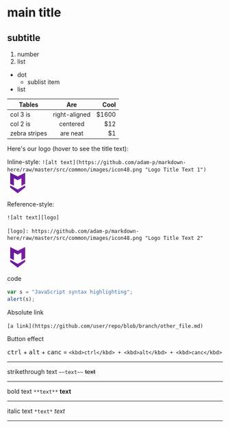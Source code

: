 # main title

## subtitle

1. number
1. list

+ dot
  + sublist item
+ list 

| Tables        | Are           | Cool  |
| ------------- |:-------------:| -----:|
| col 3 is      | right-aligned | $1600 |
| col 2 is      | centered      |   $12 |
| zebra stripes | are neat      |    $1 |

Here's our logo (hover to see the title text):

Inline-style: 
```![alt text](https://github.com/adam-p/markdown-here/raw/master/src/common/images/icon48.png "Logo Title Text 1")```
![alt text](https://github.com/adam-p/markdown-here/raw/master/src/common/images/icon48.png "Logo Title Text 1")

Reference-style: 
```
![alt text][logo]

[logo]: https://github.com/adam-p/markdown-here/raw/master/src/common/images/icon48.png "Logo Title Text 2"
```

![alt text][logo]

[logo]: https://github.com/adam-p/markdown-here/raw/master/src/common/images/icon48.png "Logo Title Text 2"

code

```javascript
var s = "JavaScript syntax highlighting";
alert(s);
```
Absolute link

```[a link](https://github.com/user/repo/blob/branch/other_file.md)```

Button effect

<kbd>ctrl</kbd> + <kbd>alt</kbd> + <kbd>canc</kbd> = ```<kbd>ctrl</kbd> + <kbd>alt</kbd> + <kbd>canc</kbd> ```

---

strikethrough text ```~~text~~``` ~~text~~

---

bold text ```**text**``` **text**

---

italic text ```*text*``` *text*

---
